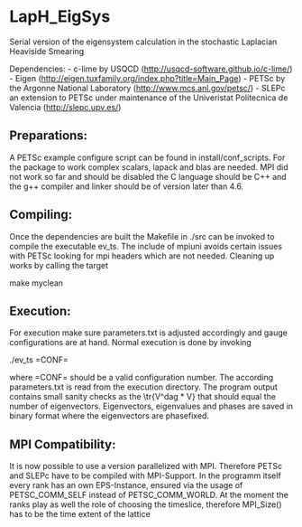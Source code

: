 LapH_EigSys
===================

Serial version of the eigensystem calculation in the stochastic Laplacian Heaviside Smearing

Dependencies: - c-lime by USQCD (http://usqcd-software.github.io/c-lime/)
              - Eigen (http://eigen.tuxfamily.org/index.php?title=Main_Page)
              - PETSc by the Argonne National Laboratory (http://www.mcs.anl.gov/petsc/)
              - SLEPc an extension to PETSc under maintenance of the Univeristat
                Politecnica de Valencia (http://slepc.upv.es/)

Preparations:
-------------
A PETSc example configure script can be found in install/conf_scripts. For the
package to work complex scalars, lapack and blas are needed. MPI did not work so
far and should be disabled the C language should be C++ and the g++ compiler and
linker should be of version later than 4.6.

Compiling:
----------
Once the dependencies are built the
Makefile in ./src can be invoked to compile the executable ev_ts. The include of
mpiuni avoids certain issues with PETSc looking for mpi headers which are not
needed. 
Cleaning up works by calling the target

make myclean

Execution:
----------
For execution make sure parameters.txt is adjusted accordingly and gauge
configurations are at hand. Normal execution is done by invoking

./ev_ts =CONF=

where =CONF= should be a valid configuration number. The according
parameters.txt is read from the execution directory. The program output contains
small sanity checks as the \tr{V^dag * V} that should equal the number of eigenvectors.
Eigenvectors, eigenvalues and phases are saved in binary format where the eigenvectors
are phasefixed. 

MPI Compatibility:
-------------------
It is now possible to use a version parallelized with MPI. Therefore PETSc and SLEPc have to be compiled with MPI-Support. In the programm itself every rank has an own EPS-Instance, ensured via the usage of PETSC_COMM_SELF instead of PETSC_COMM_WORLD. At the moment the ranks play as well the role of choosing the timeslice, therefore MPI_Size() has to be the time extent of the lattice
